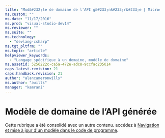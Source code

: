 ```yaml
---
title: "Mod&#232;le de domaine de l’API g&#233;n&#233;r&#233;e | Microsoft Docs"
ms.custom: ""
ms.date: "11/17/2016"
ms.prod: "visual-studio-dev14"
ms.reviewer: ""
ms.suite: ""
ms.technology: 
  - "devlang-csharp"
ms.tgt_pltfrm: ""
ms.topic: "article"
helpviewer_keywords: 
  - "Langage spécifique à un domaine, modèle de domaine"
ms.assetid: 5256222c-ca5a-472e-adc8-9ccfac235014
caps.latest.revision: 21
caps.handback.revision: 21
author: "alancameronwills"
ms.author: "awills"
manager: "kamrani"
---
```

# Mod&#232;le de domaine de l’API g&#233;n&#233;r&#233;e
Cette rubrique a été consolidé avec un autre contenu.    accédez à [Navigation et mise à jour d'un modèle dans le code de programme](../modeling/navigating-and-updating-a-model-in-program-code.md).